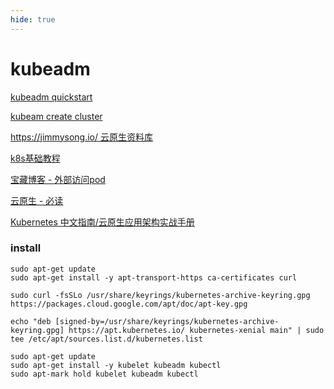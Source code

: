 ```yaml
---
hide: true
---
```

# kubeadm

[kubeadm quickstart](https://kubernetes.io/docs/setup/production-environment/tools/kubeadm/)

[kubeam create cluster](https://jimmysong.io/kubernetes-handbook/practice/install-kubernetes-on-ubuntu-server-16.04-with-kubeadm.html)

[https://jimmysong.io/ 云原生资料库](https://jimmysong.io/)

[k8s基础教程](https://lib.jimmysong.io/kubernetes-handbook/)

[宝藏博客 - 外部访问pod](https://jimmysong.io/blog/accessing-kubernetes-pods-from-outside-of-the-cluster/)

[云原生 - 必读](https://jimmysong.io/blog/must-read-for-cloud-native-beginner/)

[Kubernetes 中文指南/云原生应用架构实战手册](https://jimmysong.io/kubernetes-handbook/)

### install

```
sudo apt-get update
sudo apt-get install -y apt-transport-https ca-certificates curl

sudo curl -fsSLo /usr/share/keyrings/kubernetes-archive-keyring.gpg https://packages.cloud.google.com/apt/doc/apt-key.gpg

echo "deb [signed-by=/usr/share/keyrings/kubernetes-archive-keyring.gpg] https://apt.kubernetes.io/ kubernetes-xenial main" | sudo tee /etc/apt/sources.list.d/kubernetes.list

sudo apt-get update
sudo apt-get install -y kubelet kubeadm kubectl
sudo apt-mark hold kubelet kubeadm kubectl
```